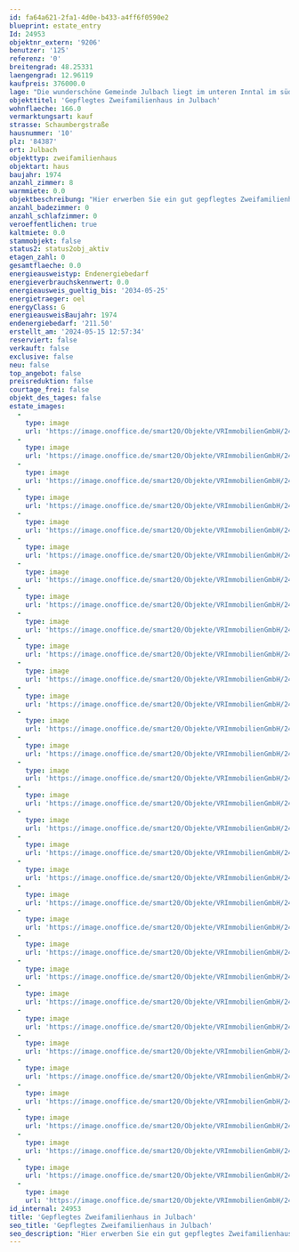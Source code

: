 ```yaml
---
id: fa64a621-2fa1-4d0e-b433-a4ff6f0590e2
blueprint: estate_entry
Id: 24953
objektnr_extern: '9206'
benutzer: '125'
referenz: '0'
breitengrad: 48.25331
laengengrad: 12.96119
kaufpreis: 376000.0
lage: "Die wunderschöne Gemeinde Julbach liegt im unteren Inntal im südlichsten Bereich des Landkreises Rottal-Inn in Niederbayern.\r\nMit seinen aktuell ca. 2.350 Einwohnern hat sich der Ort zu einer sehr begehrten Wohngemeinde entwickelt, da die zentrale Lage zwischen dem bayerischen Chemiedreieck im Westen und dem Bäderdreieck im Osten sehr attraktiv ist.\r\nFür die moderne und belebte Gemeinde Julbach spricht eine große Zahl an Angeboten: \r\nEine zentrale Rolle für die familienfreundliche Ortschaft spielt vor allem der Rathausplatz. Er bietet sowohl einen Kindergarten als auch eine Grundschule in unmittelbarer Nähe der Bücherei und Kirche. Weiterführende Schulen sind in den nächstgelegen Städten vorhanden.\r\nEs gibt einen modernen Dorfladen, der eine Vielfalt an alltäglichen und besonderen Produkten anzubieten hat. Weitere Einkaufsmöglichkeiten findet man in den benachbarten Gemeinden, die in wenigen Minuten mit dem Auto oder dem Fahrrad zu erreichen sind.\r\nIm gastronomischen Bereich hat das Dorf neben einer Gastwirtschaft und einem Café im Dorfladen auch zwei weitbekannte Pizzerien zu bieten.\r\nEine medizinische Grundversorgung stellen Ärzte und Apotheken in der Umgebung sicher und sind in wenigen Minuten erreichbar.\r\nJulbach besitzt herrliche Wanderwege am Schlossberg mit Aussicht auf das Inntal sowie in die Alpen.  \r\nDurch viele ortsansässige Vereine kann man sich außerdem am Gemeindeleben aktiv einbringen und wird herzlich aufgenommen.\r\nDas zentral liegende Dorf liegt verkehrsgünstig an der B20, B12 und unweit der A94; viele größere Städte wie Burghausen, Alt- und Neuötting, Eggenfelden, Pfarrkirchen, Simbach/Inn und Braunau sind nur wenige Kilometer entfernt und schnell mit dem Auto zu erreichen. Durch den Anschluss zur A94 ist die Landeshauptstadt München in nur etwa einer Stunde erreichbar. Die stündlich verkehrende Bahnlinie Simbach a. Inn – München mit  eigenem Bahnhalt in Julbach ist sehr attraktiv für Pendler."
objekttitel: 'Gepflegtes Zweifamilienhaus in Julbach'
wohnflaeche: 166.0
vermarktungsart: kauf
strasse: Schaumbergstraße
hausnummer: '10'
plz: '84387'
ort: Julbach
objekttyp: zweifamilienhaus
objektart: haus
baujahr: 1974
anzahl_zimmer: 8
warmmiete: 0.0
objektbeschreibung: "Hier erwerben Sie ein gut gepflegtes Zweifamilienhaus in einer ruhigen Siedlungslage in Julbach. \r\n\r\nIn Massivbauweise erbaut im Jahr 1974.  \r\n\r\nDie Wohnfläche von etwa 166 m² verteilt sich auf das Erdgeschoss mit etwa 90 m²  und das Obergeschoss mit ca. 76 m², die Raumaufteilung ist in beiden Wohnungen gleich. \r\n\r\nRechterhand vom Eingangsbereich jeder Wohnung befindet sich das Schlafzimmer, im Anschluss daran das Kinderzimmer. Auf der anderen Seite des Gangs ist eine separate Toilette, sowie das Bad mit Dusche, Badewanne und 2 Waschbecken.\r\nDie Küche bietet mit einem kleinem separaten Abstellraum viel Platz. Esszimmer und Wohnzimmer ergänzen jeweils den Wohnraum.  \r\n\r\nVom Wohnzimmer hat man Zugang zur Terrasse.\r\n\r\nIm Keller befindet sich die Öl-Heizung (Niedrigtemperatur) mit einem 8000 Liter-Tank. Zudem eine Waschküche mit Dusche und 3 weitere Kellerräume. \r\n\r\nErgänzt wird das Angebot durch zwei Garagen. \r\n\r\nAuf der Westseite des Hauses wurde bereits 2013 mit dem Fassadenanstrich ein Vollwärmeschutz angebracht. Im gleichen Jahr wurden auch das Bad im Erdgeschoss und teilweise im Obergeschoss saniert, sowie die Heizkörper erneuert.  Die Fenster sind 2-fach verglaste Kunststofffenster ebenfalls  aus dem Jahr 2013. \r\n\r\nDie Bodenbeläge sind eine Mischung aus Echtholz-Parkettböden, Laminat, PVC und Fliesen.\r\n\r\nAktuell ist  die Erdgeschosswohnung vermietet mit einer monatlichen Grundmiete von € 450,00. Die obere Wohnung wird selbst vom Verkäufer genutzt. \r\n\r\nFreuen Sie sich auf eine Besichtigung."
anzahl_badezimmer: 0
anzahl_schlafzimmer: 0
veroeffentlichen: true
kaltmiete: 0.0
stammobjekt: false
status2: status2obj_aktiv
etagen_zahl: 0
gesamtflaeche: 0.0
energieausweistyp: Endenergiebedarf
energieverbrauchskennwert: 0.0
energieausweis_gueltig_bis: '2034-05-25'
energietraeger: oel
energyClass: G
energieausweisBaujahr: 1974
endenergiebedarf: '211.50'
erstellt_am: '2024-05-15 12:57:34'
reserviert: false
verkauft: false
exclusive: false
neu: false
top_angebot: false
preisreduktion: false
courtage_frei: false
objekt_des_tages: false
estate_images:
  -
    type: image
    url: 'https://image.onoffice.de/smart20/Objekte/VRImmobilienGmbH/24953/bd3ce49c-e948-4f32-8ed7-4471744313d6.jpg'
  -
    type: image
    url: 'https://image.onoffice.de/smart20/Objekte/VRImmobilienGmbH/24953/0cc7f35b-a324-4990-8964-5bd6a46a7cb4.jpg'
  -
    type: image
    url: 'https://image.onoffice.de/smart20/Objekte/VRImmobilienGmbH/24953/110d21c2-6805-430b-ad13-c168fb25aad2.jpg'
  -
    type: image
    url: 'https://image.onoffice.de/smart20/Objekte/VRImmobilienGmbH/24953/3abc1a37-7d1b-48cc-91c7-df6f2c859559.jpg'
  -
    type: image
    url: 'https://image.onoffice.de/smart20/Objekte/VRImmobilienGmbH/24953/ea1a380b-dd1b-4beb-9490-6ef6c74f0457.jpg'
  -
    type: image
    url: 'https://image.onoffice.de/smart20/Objekte/VRImmobilienGmbH/24953/6ce28024-e1b0-403d-94b4-8704188c0eb0.jpg'
  -
    type: image
    url: 'https://image.onoffice.de/smart20/Objekte/VRImmobilienGmbH/24953/e810f4c9-6428-4fe6-9a67-4275bff3e522.jpg'
  -
    type: image
    url: 'https://image.onoffice.de/smart20/Objekte/VRImmobilienGmbH/24953/40ff5794-06f8-4b68-9e7e-623d038a91a5.jpg'
  -
    type: image
    url: 'https://image.onoffice.de/smart20/Objekte/VRImmobilienGmbH/24953/9921a9ad-525a-4dbd-b67a-878b353208b8.jpg'
  -
    type: image
    url: 'https://image.onoffice.de/smart20/Objekte/VRImmobilienGmbH/24953/be802648-b11d-4abc-9a2a-1287aacc147d.jpg'
  -
    type: image
    url: 'https://image.onoffice.de/smart20/Objekte/VRImmobilienGmbH/24953/12392114-cbea-4b77-be0c-f915c6b36bb1.jpg'
  -
    type: image
    url: 'https://image.onoffice.de/smart20/Objekte/VRImmobilienGmbH/24953/17102a8a-8b68-4659-ade5-efd06b63eb43.jpg'
  -
    type: image
    url: 'https://image.onoffice.de/smart20/Objekte/VRImmobilienGmbH/24953/e1b8235b-74fa-486e-8e7b-bcd93ab4f19b.jpg'
  -
    type: image
    url: 'https://image.onoffice.de/smart20/Objekte/VRImmobilienGmbH/24953/c150d4a0-27ce-4813-a498-997ca97db081.jpg'
  -
    type: image
    url: 'https://image.onoffice.de/smart20/Objekte/VRImmobilienGmbH/24953/fa4bb0f2-77a4-4b56-a92f-e6f41501823f.jpg'
  -
    type: image
    url: 'https://image.onoffice.de/smart20/Objekte/VRImmobilienGmbH/24953/6106ff34-277a-4cad-b224-3720531db832.jpg'
  -
    type: image
    url: 'https://image.onoffice.de/smart20/Objekte/VRImmobilienGmbH/24953/c339301b-8943-4802-bd75-68f7e961276e.jpg'
  -
    type: image
    url: 'https://image.onoffice.de/smart20/Objekte/VRImmobilienGmbH/24953/2bf666da-b6dc-4537-9c7f-ab71342bd934.jpg'
  -
    type: image
    url: 'https://image.onoffice.de/smart20/Objekte/VRImmobilienGmbH/24953/37496b75-8403-486f-a83f-f363d4e21b51.jpg'
  -
    type: image
    url: 'https://image.onoffice.de/smart20/Objekte/VRImmobilienGmbH/24953/00a7bb90-19d5-478f-bb43-ce0baeb199a2.jpg'
  -
    type: image
    url: 'https://image.onoffice.de/smart20/Objekte/VRImmobilienGmbH/24953/cc2abb4c-f0a3-4d17-984a-53dd782b1530.jpg'
  -
    type: image
    url: 'https://image.onoffice.de/smart20/Objekte/VRImmobilienGmbH/24953/f15e22b8-2f6e-4e3a-9305-bcb499b1b8e2.jpg'
  -
    type: image
    url: 'https://image.onoffice.de/smart20/Objekte/VRImmobilienGmbH/24953/0272a922-ae10-4b92-820d-19be368991a5.jpg'
  -
    type: image
    url: 'https://image.onoffice.de/smart20/Objekte/VRImmobilienGmbH/24953/e9be32f2-d0bb-408b-b7b7-dd63a6025473.jpg'
  -
    type: image
    url: 'https://image.onoffice.de/smart20/Objekte/VRImmobilienGmbH/24953/b6046a66-1576-4054-998c-38591b65cdca.jpg'
  -
    type: image
    url: 'https://image.onoffice.de/smart20/Objekte/VRImmobilienGmbH/24953/d6a66afe-d89a-48d1-9812-79789e34c1b4.jpg'
  -
    type: image
    url: 'https://image.onoffice.de/smart20/Objekte/VRImmobilienGmbH/24953/b78a2e4f-62bd-4d91-bca3-6f5b2d1cb722.jpg'
  -
    type: image
    url: 'https://image.onoffice.de/smart20/Objekte/VRImmobilienGmbH/24953/fb2b8c48-17f7-474f-bd22-fbe8b76f602b.jpg'
  -
    type: image
    url: 'https://image.onoffice.de/smart20/Objekte/VRImmobilienGmbH/24953/6b840e36-eb42-47bb-99bd-8804ed89f552.jpg'
  -
    type: image
    url: 'https://image.onoffice.de/smart20/Objekte/VRImmobilienGmbH/24953/c40d222b-d50d-475e-b6cb-cdd403629e76.jpg'
  -
    type: image
    url: 'https://image.onoffice.de/smart20/Objekte/VRImmobilienGmbH/24953/e34c2024-6ef1-4f29-af8d-0963265d6d78.jpg'
  -
    type: image
    url: 'https://image.onoffice.de/smart20/Objekte/VRImmobilienGmbH/24953/95d6455a-ef92-40c5-a820-a9e35ca77135.jpg'
id_internal: 24953
title: 'Gepflegtes Zweifamilienhaus in Julbach'
seo_title: 'Gepflegtes Zweifamilienhaus in Julbach'
seo_description: "Hier erwerben Sie ein gut gepflegtes Zweifamilienhaus in einer ruhigen Siedlungslage in Julbach. \r\n\r\nIn Massivbauweise erbaut im Jahr 1974.  \r\n\r\nDie Wohnfläche"
---
```

